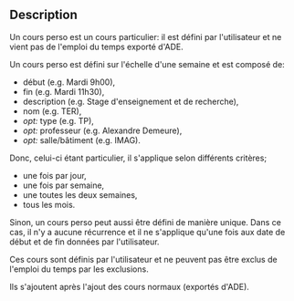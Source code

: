 ## Description
Un cours perso est un cours particulier: il est défini par l'utilisateur et ne vient pas de l'emploi
du temps exporté d'ADE.

Un cours perso est défini sur l'échelle d'une semaine et est composé de:
* début (e.g. Mardi 9h00),
* fin (e.g. Mardi 11h30),
* description (e.g. Stage d'enseignement et de recherche),
* nom (e.g. TER),
* *opt:* type (e.g. TP),
* *opt:* professeur (e.g. Alexandre Demeure),
* *opt:* salle/bâtiment (e.g. IMAG).

Donc, celui-ci étant particulier, il s'applique selon différents critères;
* une fois par jour,
* une fois par semaine,
* une toutes les deux semaines,
* tous les mois.

Sinon, un cours perso peut aussi être défini de manière unique. Dans ce cas, il n'y a aucune
récurrence et il ne s'applique qu'une fois aux date de début et de fin données par
l'utilisateur.

Ces cours sont définis par l'utilisateur et ne peuvent pas être exclus de l'emploi
du temps par les exclusions.

Ils s'ajoutent après l'ajout des cours normaux (exportés d'ADE).
